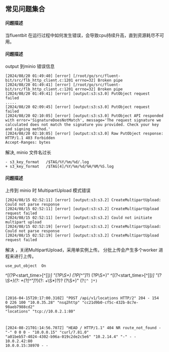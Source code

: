 
## 常见问题集合

#### 问题描述

当fluentbit 在运行过程中如何发生错误，会导致cpu持续升高，直到资源耗尽不可用。

#### 问题描述

output 到minio 错误信息
```
[2024/08/20 01:49:40] [error] [/root/go/src/fluent-bit/src/flb_http_client.c:1201 errno=32] Broken pipe
[2024/08/20 01:49:41] [error] [/root/go/src/fluent-bit/src/flb_http_client.c:1201 errno=32] Broken pipe
[2024/08/20 01:49:41] [error] [output:s3:s3.0] PutObject request failed
.....
[2024/08/20 02:09:45] [error] [output:s3:s3.0] PutObject request failed
[2024/08/20 02:10:05] [error] [output:s3:s3.0] PutObject API responded with error='SignatureDoesNotMatch', message='The request signature we calculated does not match the signature you provided. Check your key and signing method.'
[2024/08/20 02:10:05] [error] [output:s3:s3.0] Raw PutObject response: HTTP/1.1 403 Forbidden
Accept-Ranges: bytes
```
解决, minio 文件名过长
```
- s3_key_format   /$TAG/%Y/%m/%d/.log 
+ s3_key_format   /$TAG[4]/%Y/%m/%d/%H/%M/%S.log
```

#### 问题描述

上传到 minio 时 MultipartUpload 模式错误
```
[2024/08/15 02:52:11] [error] [output:s3:s3.2] CreateMultipartUpload: Could not parse response
[2024/08/15 02:52:11] [error] [output:s3:s3.2] CreateMultipartUpload request failed
[2024/08/15 02:52:11] [error] [output:s3:s3.2] Could not initiate multipart upload
[2024/08/15 02:52:19] [error] [output:s3:s3.2] CreateMultipartUpload: Could not parse response
[2024/08/15 02:52:19] [error] [output:s3:s3.2] CreateMultipartUpload request failed
```

解决 ，关闭MultipartUpload，采用单实例上传。 分批上传会产生多个worker 进程来进行上传。
```
use_put_object  On
```


^\[(?P<start_time>[^\]]*)\] "(?P<method>\S+) (?P<path>[^\"]*?) (?P<protocol>\S+)"
^\[(?<start_time>[^\]]*)\] "(?<method>\S+)(?: +(?<path>[^\"]*?)(?: +\S*)?)? (?<protocol>\S+)" (?<code>[^ ]*)



[2016-04-15T20:17:00.310Z] "POST /api/v1/locations HTTP/2" 204 - 154 0 226 100 "10.0.35.28" "nsq2http" "cc21d9b0-cf5c-432b-8c7e-98aeb7988cd2" "locations" "tcp://10.0.2.1:80"

[2024-08-21T01:14:56.707Z] "HEAD / HTTP/1.1" 404 NR route_not_found - "-" 0 0 0 - "10.0.0.15" "curl/7.81.0" "a01beb57-4024-4302-b96a-019c2de2c5e6" "10.2.14.4" "-" - - 10.0.2.42:80 10.0.0.15:38970 - -